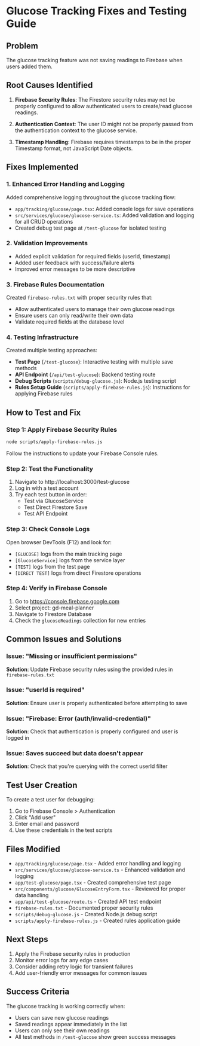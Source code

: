 # Glucose Tracking Fixes and Testing Guide

## Problem
The glucose tracking feature was not saving readings to Firebase when users added them.

## Root Causes Identified

1. **Firebase Security Rules**: The Firestore security rules may not be properly configured to allow authenticated users to create/read glucose readings.

2. **Authentication Context**: The user ID might not be properly passed from the authentication context to the glucose service.

3. **Timestamp Handling**: Firebase requires timestamps to be in the proper Timestamp format, not JavaScript Date objects.

## Fixes Implemented

### 1. Enhanced Error Handling and Logging
Added comprehensive logging throughout the glucose tracking flow:
- `app/tracking/glucose/page.tsx`: Added console logs for save operations
- `src/services/glucose/glucose-service.ts`: Added validation and logging for all CRUD operations
- Created debug test page at `/test-glucose` for isolated testing

### 2. Validation Improvements
- Added explicit validation for required fields (userId, timestamp)
- Added user feedback with success/failure alerts
- Improved error messages to be more descriptive

### 3. Firebase Rules Documentation
Created `firebase-rules.txt` with proper security rules that:
- Allow authenticated users to manage their own glucose readings
- Ensure users can only read/write their own data
- Validate required fields at the database level

### 4. Testing Infrastructure
Created multiple testing approaches:
- **Test Page** (`/test-glucose`): Interactive testing with multiple save methods
- **API Endpoint** (`/api/test-glucose`): Backend testing route
- **Debug Scripts** (`scripts/debug-glucose.js`): Node.js testing script
- **Rules Setup Guide** (`scripts/apply-firebase-rules.js`): Instructions for applying Firebase rules

## How to Test and Fix

### Step 1: Apply Firebase Security Rules
```bash
node scripts/apply-firebase-rules.js
```
Follow the instructions to update your Firebase Console rules.

### Step 2: Test the Functionality
1. Navigate to http://localhost:3000/test-glucose
2. Log in with a test account
3. Try each test button in order:
   - Test via GlucoseService
   - Test Direct Firestore Save
   - Test API Endpoint

### Step 3: Check Console Logs
Open browser DevTools (F12) and look for:
- `[GLUCOSE]` logs from the main tracking page
- `[GlucoseService]` logs from the service layer
- `[TEST]` logs from the test page
- `[DIRECT TEST]` logs from direct Firestore operations

### Step 4: Verify in Firebase Console
1. Go to https://console.firebase.google.com
2. Select project: gd-meal-planner
3. Navigate to Firestore Database
4. Check the `glucoseReadings` collection for new entries

## Common Issues and Solutions

### Issue: "Missing or insufficient permissions"
**Solution**: Update Firebase security rules using the provided rules in `firebase-rules.txt`

### Issue: "userId is required"
**Solution**: Ensure user is properly authenticated before attempting to save

### Issue: "Firebase: Error (auth/invalid-credential)"
**Solution**: Check that authentication is properly configured and user is logged in

### Issue: Saves succeed but data doesn't appear
**Solution**: Check that you're querying with the correct userId filter

## Test User Creation
To create a test user for debugging:
1. Go to Firebase Console > Authentication
2. Click "Add user"
3. Enter email and password
4. Use these credentials in the test scripts

## Files Modified
- `app/tracking/glucose/page.tsx` - Added error handling and logging
- `src/services/glucose/glucose-service.ts` - Enhanced validation and logging
- `app/test-glucose/page.tsx` - Created comprehensive test page
- `src/components/glucose/GlucoseEntryForm.tsx` - Reviewed for proper data handling
- `app/api/test-glucose/route.ts` - Created API test endpoint
- `firebase-rules.txt` - Documented proper security rules
- `scripts/debug-glucose.js` - Created Node.js debug script
- `scripts/apply-firebase-rules.js` - Created rules application guide

## Next Steps
1. Apply the Firebase security rules in production
2. Monitor error logs for any edge cases
3. Consider adding retry logic for transient failures
4. Add user-friendly error messages for common issues

## Success Criteria
The glucose tracking is working correctly when:
- Users can save new glucose readings
- Saved readings appear immediately in the list
- Users can only see their own readings
- All test methods in `/test-glucose` show green success messages